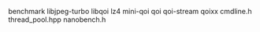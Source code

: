 benchmark
libjpeg-turbo
libqoi
lz4
mini-qoi
qoi
qoi-stream
qoixx
cmdline.h
thread_pool.hpp
nanobench.h
